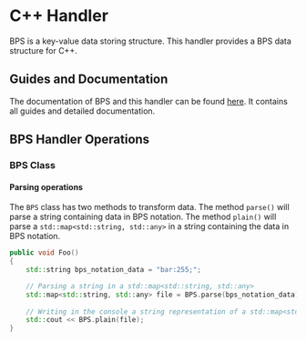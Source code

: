 # C++ Handler

BPS is a key-value data storing structure. This handler provides a BPS data structure for C++.


## Guides and Documentation

The documentation of BPS and this handler can be found [here](https://bps-lib.github.io/). It contains all guides and detailed documentation.


## BPS Handler Operations

### BPS Class

#### Parsing operations

The `BPS` class has two methods to transform data. The method `parse()` will parse a string containing data in BPS notation. The method `plain()` will parse a `std::map<std::string, std::any>` in a string containing the data in BPS notation.

```cpp
public void Foo()
{
    std::string bps_notation_data = "bar:255;";

    // Parsing a string in a std::map<std::string, std::any>
    std::map<std::string, std::any> file = BPS.parse(bps_notation_data);
    
    // Writing in the console a string representation of a std::map<std::string, std::any>
    std::cout << BPS.plain(file);
}
```
